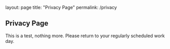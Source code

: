 layout: page
title: "Privacy Page"
permalink: /privacy

## Privacy Page

This is a test, nothing more. Please return to your regularly scheduled work day.